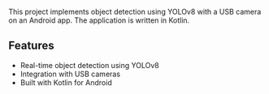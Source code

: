 This project implements object detection using YOLOv8 with a USB camera on an Android app. The application is written in Kotlin.

## Features
- Real-time object detection using YOLOv8
- Integration with USB cameras
- Built with Kotlin for Android
